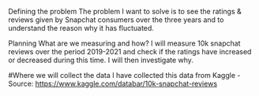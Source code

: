 Defining the problem
The problem I want to solve is to see the ratings & reviews given by Snapchat consumers over the three years and to understand the reason why it has fluctuated.

Planning
What are we measuring and how?
I will measure 10k snapchat reviews over the period 2019-2021 and check if the ratings have increased or decreased during this time. I will then investigate why.

#Where we will collect the data
I have collected this data from Kaggle - Source: https://www.kaggle.com/databar/10k-snapchat-reviews
